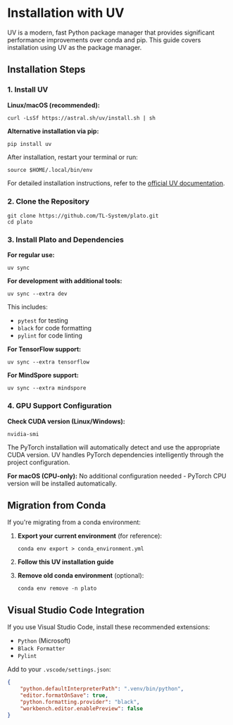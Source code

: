 # Installation with UV

UV is a modern, fast Python package manager that provides significant performance improvements over conda and pip. This guide covers installation using UV as the package manager.

## Installation Steps

### 1. Install UV

**Linux/macOS (recommended):**
```shell
curl -LsSf https://astral.sh/uv/install.sh | sh
```

**Alternative installation via pip:**
```shell
pip install uv
```

After installation, restart your terminal or run:
```shell
source $HOME/.local/bin/env
```
For detailed installation instructions, refer to the [official UV documentation](https://docs.astral.sh/uv/getting-started/installation/).
### 2. Clone the Repository

```shell
git clone https://github.com/TL-System/plato.git
cd plato
```

### 3. Install Plato and Dependencies

**For regular use:**
```shell
uv sync
```

**For development with additional tools:**
```shell
uv sync --extra dev
```
This includes:
- `pytest` for testing
- `black` for code formatting
- `pylint` for code linting

**For TensorFlow support:**
```shell
uv sync --extra tensorflow
```

**For MindSpore support:**
```shell
uv sync --extra mindspore
```

### 4. GPU Support Configuration

**Check CUDA version (Linux/Windows):**
```shell
nvidia-smi
```

The PyTorch installation will automatically detect and use the appropriate CUDA version. UV handles PyTorch dependencies intelligently through the project configuration.

**For macOS (CPU-only):**
No additional configuration needed - PyTorch CPU version will be installed automatically.



## Migration from Conda

If you're migrating from a conda environment:

1. **Export your current environment** (for reference):
   ```shell
   conda env export > conda_environment.yml
   ```

2. **Follow this UV installation guide**

3. **Remove old conda environment** (optional):
   ```shell
   conda env remove -n plato
   ```


## Visual Studio Code Integration

If you use Visual Studio Code, install these recommended extensions:
- `Python` (Microsoft)
- `Black Formatter`
- `Pylint`

Add to your `.vscode/settings.json`:
```json
{
    "python.defaultInterpreterPath": ".venv/bin/python",
    "editor.formatOnSave": true,
    "python.formatting.provider": "black",
    "workbench.editor.enablePreview": false
}
```


